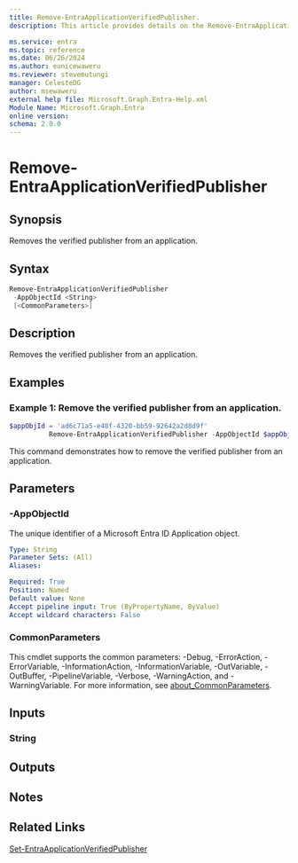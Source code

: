 ```yaml
---
title: Remove-EntraApplicationVerifiedPublisher.
description: This article provides details on the Remove-EntraApplicationVerifiedPublisher command.

ms.service: entra
ms.topic: reference
ms.date: 06/26/2024
ms.author: eunicewaweru
ms.reviewer: stevemutungi
manager: CelesteDG
author: msewaweru
external help file: Microsoft.Graph.Entra-Help.xml
Module Name: Microsoft.Graph.Entra
online version:
schema: 2.0.0
---
```


# Remove-EntraApplicationVerifiedPublisher

## Synopsis
Removes the verified publisher from an application.

## Syntax

```powershell
Remove-EntraApplicationVerifiedPublisher 
 -AppObjectId <String> 
 [<CommonParameters>]
```

## Description
Removes the verified publisher from an application.

## Examples

### Example 1: Remove the verified publisher from an application.
```Powershell
$appObjId = 'ad6c71a5-e48f-4320-bb59-92642a2d8d9f'
          Remove-EntraApplicationVerifiedPublisher -AppObjectId $appObjId
```
This command demonstrates how to remove the verified publisher from an application.  

## Parameters

### -AppObjectId
The unique identifier of a Microsoft Entra ID Application object.

```yaml
Type: String
Parameter Sets: (All)
Aliases:

Required: True
Position: Named
Default value: None
Accept pipeline input: True (ByPropertyName, ByValue)
Accept wildcard characters: False
```

### CommonParameters
This cmdlet supports the common parameters: -Debug, -ErrorAction, -ErrorVariable, -InformationAction, -InformationVariable, -OutVariable, -OutBuffer, -PipelineVariable, -Verbose, -WarningAction, and -WarningVariable. For more information, see [about_CommonParameters](https://go.microsoft.com/fwlink/?LinkID=113216).

## Inputs

### String
## Outputs

## Notes

## Related Links

[Set-EntraApplicationVerifiedPublisher](Set-EntraApplicationVerifiedPublisher.md)

